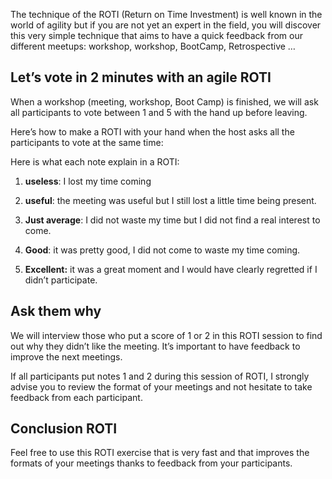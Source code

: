 The technique of the ROTI (Return on Time Investment) is well known in the world of agility but if you are not yet an expert in the field, you will discover this very simple technique that aims to have a quick feedback from our different meetups: workshop, workshop, BootCamp, Retrospective …

## Let’s vote in 2 minutes with an agile ROTI

When a workshop (meeting, workshop, Boot Camp) is finished, we will ask all participants to vote between 1 and 5 with the hand up before leaving.

Here’s how to make a ROTI with your hand when the host asks all the participants to vote at the same time:

Here is what each note explain in a ROTI:

1) **useless**: I lost my time coming

2) **useful**: the meeting was useful but I still lost a little time being present.

3) **Just average**: I did not waste my time but I did not find a real interest to come.

4) **Good**: it was pretty good, I did not come to waste my time coming.

5) **Excellent:** it was a great moment and I would have clearly regretted if I didn’t participate.

## Ask them why

We will interview those who put a score of 1 or 2 in this ROTI session to find out why they didn’t like the meeting. It’s important to have feedback to improve the next meetings.

If all participants put notes 1 and 2 during this session of ROTI, I strongly advise you to review the format of your meetings and not hesitate to take feedback from each participant.

## Conclusion ROTI

Feel free to use this ROTI exercise that is very fast and that improves the formats of your meetings thanks to feedback from your participants.